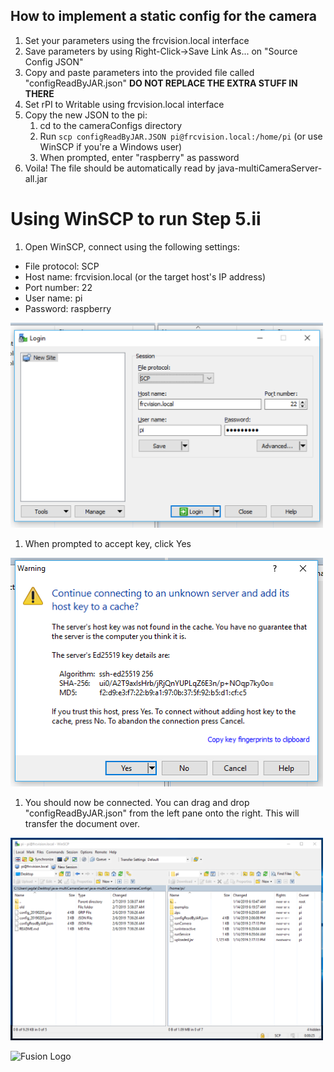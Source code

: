 ## How to implement a static config for the camera

1. Set your parameters using the frcvision.local interface
1. Save parameters by using Right-Click->Save Link As... on "Source Config JSON"
1. Copy and paste parameters into the provided file called "configReadByJAR.json" 
**DO NOT REPLACE THE EXTRA STUFF IN THERE**
1. Set rPI to Writable using frcvision.local interface
1. Copy the new JSON to the pi:
    1. cd to the cameraConfigs directory
    1. Run 
    ```scp configReadByJAR.JSON pi@frcvision.local:/home/pi```
      (or use WinSCP if you're a Windows user)
    1. When prompted, enter "raspberry" as password
1. Voila! The file should be automatically read by java-multiCameraServer-all.jar

# Using WinSCP to run Step 5.ii

1. Open WinSCP, connect using the following settings:
- File protocol: SCP
- Host name: frcvision.local (or the target host's IP address)
- Port number: 22
- User name: pi
- Password: raspberry

<img src="../images/step1.png" width="500" />

1. When prompted to accept key, click Yes
<img src="../images/step2.png" width="500" />

1. You should now be connected. You can drag and drop "configReadByJAR.json" 
from the left pane onto the right. This will transfer the document over.
<img src="../images/step3.png" width="500" />

![Fusion Logo](http://www.fusion364.com/img/fusionlogo.png)